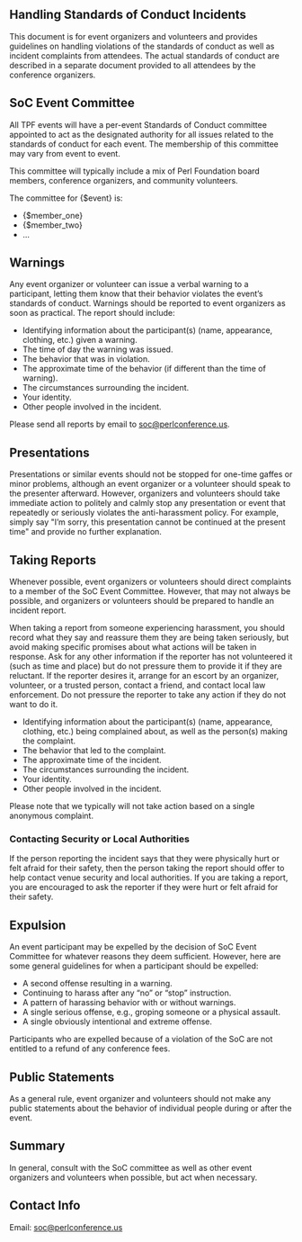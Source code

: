 ## Handling Standards of Conduct Incidents

This document is for event organizers and volunteers and provides guidelines on handling violations of the standards of conduct as well as incident complaints from attendees. The actual standards of conduct are described in a separate document provided to all attendees by the conference organizers.

## SoC Event Committee

All TPF events will have a per-event Standards of Conduct committee appointed to act as the designated authority for all issues related to the standards of conduct for each event. The membership of this committee may vary from event to event.

This committee will typically include a mix of Perl Foundation board members, conference organizers, and community volunteers.

The committee for {$event} is:

* {$member_one}
* {$member_two}
* ...

## Warnings

Any event organizer or volunteer can issue a verbal warning to a participant, letting them know that their behavior violates the event’s standards of conduct. Warnings should be reported to event organizers as soon as practical. The report should include:

* Identifying information about the participant(s) (name, appearance, clothing, etc.) given a warning.
* The time of day the warning was issued.
* The behavior that was in violation.
* The approximate time of the behavior (if different than the time of warning).
* The circumstances surrounding the incident.
* Your identity.
* Other people involved in the incident.

Please send all reports by email to
[soc@perlconference.us](mailto:soc@perlconference.us).

## Presentations

Presentations or similar events should not be stopped for one-time gaffes or minor problems, although an event organizer or a volunteer should speak to the presenter afterward. However, organizers and volunteers should take immediate action to politely and calmly stop any presentation or event that repeatedly or seriously violates the anti-harassment policy. For example, simply say "I’m sorry, this presentation cannot be continued at the present time" and provide no further explanation.

## Taking Reports

Whenever possible, event organizers or volunteers should direct complaints to a member of the SoC Event Committee. However, that may not always be possible, and organizers or volunteers should be prepared to handle an incident report.

When taking a report from someone experiencing harassment, you should record what they say and reassure them they are being taken seriously, but avoid making specific promises about what actions will be taken in response. Ask for any other information if the reporter has not volunteered it (such as time and place) but do not pressure them to provide it if they are reluctant. If the reporter desires it, arrange for an escort by an organizer, volunteer, or a trusted person, contact a friend, and contact local law enforcement. Do not pressure the reporter to take any action if they do not want to do it.

* Identifying information about the participant(s) (name, appearance, clothing, etc.) being complained about, as well as the person(s) making the complaint.
* The behavior that led to the complaint.
* The approximate time of the incident.
* The circumstances surrounding the incident.
* Your identity.
* Other people involved in the incident.

Please note that we typically will not take action based on a single anonymous complaint.

### Contacting Security or Local Authorities

If the person reporting the incident says that they were physically hurt or felt afraid for their safety, then the person taking the report should offer to help contact venue security and local authorities. If you are taking a report, you are encouraged to ask the reporter if they were hurt or felt afraid for their safety.

## Expulsion

An event participant may be expelled by the decision of SoC Event Committee for whatever reasons they deem sufficient. However, here are some general guidelines for when a participant should be expelled:

* A second offense resulting in a warning.
* Continuing to harass after any “no” or “stop” instruction.
* A pattern of harassing behavior with or without warnings.
* A single serious offense, e.g., groping someone or a physical assault.
* A single obviously intentional and extreme offense.

Participants who are expelled because of a violation of the SoC are not entitled to a refund of any conference fees.

## Public Statements

As a general rule, event organizer and volunteers should not make any public statements about the behavior of individual people during or after the event.

## Summary

In general, consult with the SoC committee as well as other event organizers and volunteers when possible, but act when necessary.

## Contact Info

Email: [soc@perlconference.us](mailto:soc@perlconference.us)
